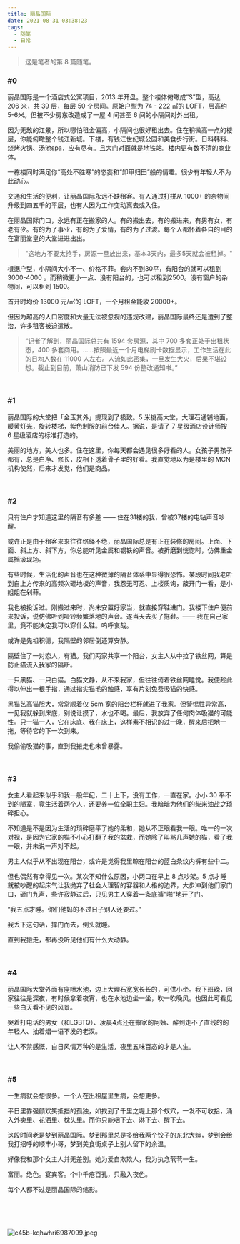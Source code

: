 ```yaml
---
title: 丽晶国际
date: 2021-08-31 03:38:23
tags:
  - 随笔
  - 日常
---
```

> 这是笔者的第 8 篇随笔。

### #0

丽晶国际是一个酒店式公寓项目，2013 年开盘。整个楼体俯瞰成“S”型，高达 206 米，共 39 层，每层 50 个房间。原始户型为 74 - 222 ㎡的 LOFT，层高约 5-6米。但被不少房东改造成了一屋 4 间甚至 6 间的小隔间对外出租。

因为无敌的江景，所以哪怕租金偏高，小隔间也很好租出去。住在稍微高一点的楼层，你能俯瞰整个钱江新城。下楼，有钱江世纪城公园和美食步行街。日料韩料、烧烤火锅、汤池spa，应有尽有。且大门对面就是地铁站。楼内更有数不清的商业体。

一栋楼同时满足你“高处不胜寒”的恣妄和“卸甲归田”般的情趣。很少有年轻人不为此动心。

交通和生活的便利，让丽晶国际永远不缺租客。有人通过打拼从 1000+ 的杂物间升级到四五千的平层，也有人因为工作变动离去或入住。

在丽晶国际门口，永远有正在搬家的人。有的搬出去，有的搬进来，有男有女，有老有少。有的为了事业，有的为了爱情，有的为了过渡。每个人都怀着各自的目的在富丽堂皇的大堂进进出出。

> "这地方不要太抢手，房源一旦放出来，基本3天内，最多5天就会被租掉。"

根据户型，小隔间大小不一、价格不菲。套内不到30平，有阳台的就可以租到 3000-4000 。而稍微更小一点、没有阳台的，也可以租到2500。没有窗户的杂物间，可以租到 1500。

首开时均价 13000 元/㎡的 LOFT，一个月租金能收 20000+。

但因为超高的人口密度和大量无法被忽视的违规改建，丽晶国际最终还是遭到了整治，许多租客被迫遣散。

> “记者了解到，丽晶国际总共有 1594 套房源，其中 700 多套正处于出租状态，400 多套商用。……按照最近一个月电梯刷卡数据显示，工作生活在此的日均人数在 11000 人左右。人流如此密集，一旦发生大火，后果不堪设想。截止到目前，萧山消防已下发 594 份整改通知书。”

<br>

### #1



丽晶国际的大堂把「金玉其外」提现到了极致。5 米挑高大堂，大理石通铺地面，暖黄灯光，旋转楼梯，紫色制服的前台佳人。据说，是请了 7 星级酒店设计师按 6 星级酒店的标准打造的。

美丽的地方，美人也多。住在这里，你每天都会遇见很多好看的人。女孩子男孩子都有，总是白净、修长，皮相下透着骨子里的好看。我直觉地以为是楼里的 MCN 机构使然，后来才发觉，他们是商品。

<br>


### #2

只有住户才知道这里的隔音有多差 —— 住在31楼的我，曾被37楼的电钻声音吵醒。

或许正是由于租客来来往往络绎不绝，丽晶国际总是有正在装修的房间。上面、下面、斜上方、斜下方，你总能听见金属和钢铁的声音。被折磨到恍惚时，仿佛重金属摇滚现场。

有些时候，生活化的声音也在这种微薄的隔音体系中显得很恐怖。某段时间我老听到自上方传来的高频次砸地板的声音，我忍无可忍、上楼质询，敲开门一看，是小姐姐在剁蒜。

我也被投诉过。刚搬过来时，尚未安置好家当，就直接穿鞋进门。我楼下住户便前来投诉，说仿佛听到哑铃频繁落地的声音。遂当天去买了拖鞋。—— 我在自己家里，竟不能决定我可以穿什么鞋。呜呼哀哉。

或许是先祖积德，我隔壁的邻居倒还算安静。

隔壁住了一对恋人，有猫。我们两家共享一个阳台，女主人从中拉了铁丝网，算是防止猫流入我家的隔断。

一只黑猫、一只白猫。白猫文静，从不来我家，但往往倚着铁丝网睡觉。我便趁此得以伸出一根手指，通过指尖猫毛的触感，享有片刻免费吸猫的快感。

黑猫艺高猫胆大，常常顺着仅 5cm 宽的阳台栏杆就进了我家。但警惕性异常高，一见我就躲到床底，别说让摸了，水也不喝。最后，我放弃了任何肉体吸猫的可能性。只一猫一人，它在床底、我在床上，这样素不相识的过一晚，醒来后把地一拖，等待它的下一次到来。

我偷偷吸猫的事，直到我搬走也未曾暴露。

<br>

### #3

女主人看起来似乎和我一般年纪，二十上下，没有工作，一直在家。小小 30 平不到的陋室，竟生活着两个人，还要养一位全职主妇。我暗暗为他们的柴米油盐之琐碎担心。

不知道是不是因为生活的琐碎磨平了她的柔和，她从不正眼看我一眼。唯一的一次对视，是因为它家的猫不小心打翻了我的盆栽，而她除了叫骂几声她的猫，看了我一眼，并未说一声对不起。

男主人似乎从不出现在阳台，或许是觉得我里晾在阳台的蓝白条纹内裤有些中二。

但也偶然有幸得见一次。某次不知什么原因，小两口在早上 8 点吵架。5 点才睡就被吵醒的起床气让我抛弃了社会人理智的容器和人格的边界，大步冲到他们家门口，砸门九声，些许寂静过后，只见男主人穿着一条底裤“啪”地开了门。

“我五点才睡。你们他妈的不过日子别人还要过。”

我丢下这句话，摔门而去，倒头就睡。

直到我搬走，都再没听见他们有什么大动静。

<br>

### #4


丽晶国际大堂外面有座喷水池，边上大理石宽宽长长的，可供小坐。我下班晚，回家往往是深夜，有时候拿着夜宵，也在水池边坐一坐，吹一吹晚风。也因此可看见一些白天看不见的风景。

哭着打电话的男女（和LGBTQ）、凌晨4点还在搬家的阿姨、醉到走不了直线的的年轻人、抽着烟一语不发的老汉。

让人不禁感慨，白日风情万种的是生活，夜里五味百态的才是人生。

<br>

### #5

一生病就会想很多。一个人在出租屋里生病，会想更多。

平日里靠强颜欢笑抵挡的孤独，如找到了千里之堤上那个蚁穴，一发不可收拾，涌入外卖里、花洒里、枕头里。而你只能咽下去、淋下去、醒下去。

这段时间老是梦到丽晶国际。梦到那里总是多给我两个饺子的东北大婶，梦到会给我打招呼的顺丰小哥，梦到美食街桌子上别人留下的余温。

好像我和那个女主人并无差别。她为爱自欺欺人，我为执念茕茕一生。

富丽。绝色。宴宾客。个中千疮百孔，只融入夜色。

每个人都不过是丽晶国际的缩影。


<br>
<br>
<br>

![c45b-kqhwhri6987099.jpeg](https://ssimg.frontenduse.top/article/2021/08/31/66594db51479d11c49df99e66274fa82.jpeg)
